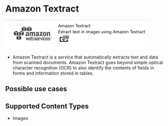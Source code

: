 # Amazon Textract

![](<../../.gitbook/assets/36 (1) (1).png>)

* Amazon Textract is a service that automatically extracts text and data from scanned documents. Amazon Textract goes beyond simple optical character recognition (OCR) to also identify the contents of fields in forms and information stored in tables.

## Possible use cases

## Supported Content Types

* Images
